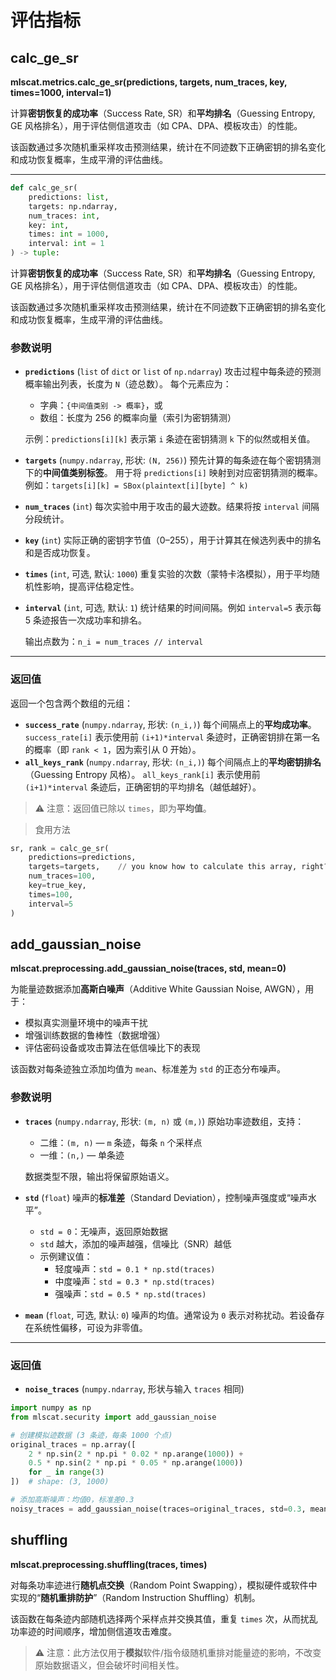 # 评估指标

## calc_ge_sr

**mlscat.metrics.calc_ge_sr(predictions, targets, num_traces, key, times=1000, interval=1)**

计算**密钥恢复的成功率**（Success Rate, SR）和**平均排名**（Guessing Entropy, GE 风格排名），用于评估侧信道攻击（如 CPA、DPA、模板攻击）的性能。

该函数通过多次随机重采样攻击预测结果，统计在不同迹数下正确密钥的排名变化和成功恢复概率，生成平滑的评估曲线。

---

```python
def calc_ge_sr(
    predictions: list,
    targets: np.ndarray,
    num_traces: int,
    key: int,
    times: int = 1000,
    interval: int = 1
) -> tuple:
```

计算**密钥恢复的成功率**（Success Rate, SR）和**平均排名**（Guessing Entropy, GE 风格排名），用于评估侧信道攻击（如 CPA、DPA、模板攻击）的性能。

该函数通过多次随机重采样攻击预测结果，统计在不同迹数下正确密钥的排名变化和成功恢复概率，生成平滑的评估曲线。

### 参数说明

-   **`predictions`** (`list` of `dict` or `list` of `np.ndarray`)
     攻击过程中每条迹的预测概率输出列表，长度为 `N`（迹总数）。
     每个元素应为：

    -   字典：`{中间值类别 -> 概率}`，或
    -   数组：长度为 256 的概率向量（索引为密钥猜测）

    示例：`predictions[i][k]` 表示第 `i` 条迹在密钥猜测 `k` 下的似然或相关值。

-   **`targets`** (`numpy.ndarray`, 形状: `(N, 256)`)
     预先计算的每条迹在每个密钥猜测下的**中间值类别标签**。
     用于将 `predictions[i]` 映射到对应密钥猜测的概率。
     例如：`targets[i][k] = SBox(plaintext[i][byte] ^ k)`

-   **`num_traces`** (`int`)
     每次实验中用于攻击的最大迹数。结果将按 `interval` 间隔分段统计。

-   **`key`** (`int`)
     实际正确的密钥字节值（0–255），用于计算其在候选列表中的排名和是否成功恢复。

-   **`times`** (`int`, 可选, 默认: `1000`)
     重复实验的次数（蒙特卡洛模拟），用于平均随机性影响，提高评估稳定性。

-   **`interval`** (`int`, 可选, 默认: `1`)
     统计结果的时间间隔。例如 `interval=5` 表示每 5 条迹报告一次成功率和排名。

     

    输出点数为：`n_i = num_traces // interval`

------

### 返回值

返回一个包含两个数组的元组：

-   **`success_rate`** (`numpy.ndarray`, 形状: `(n_i,)`)
     每个间隔点上的**平均成功率**。
     `success_rate[i]` 表示使用前 `(i+1)*interval` 条迹时，正确密钥排在第一名的概率（即 `rank < 1`，因为索引从 0 开始）。
-   **`all_keys_rank`** (`numpy.ndarray`, 形状: `(n_i,)`)
     每个间隔点上的**平均密钥排名**（Guessing Entropy 风格）。
     `all_keys_rank[i]` 表示使用前 `(i+1)*interval` 条迹后，正确密钥的平均排名（越低越好）。

>   ⚠️ 注意：返回值已除以 `times`，即为**平均值**。

>   食用方法

~~~python
sr, rank = calc_ge_sr(
    predictions=predictions,
    targets=targets,	// you know how to calculate this array, right?
    num_traces=100,
    key=true_key,
    times=100,
    interval=5
)
~~~

## add_gaussian_noise

**mlscat.preprocessing.add_gaussian_noise(traces, std, mean=0)**

为能量迹数据添加**高斯白噪声**（Additive White Gaussian Noise, AWGN），用于：
- 模拟真实测量环境中的噪声干扰
- 增强训练数据的鲁棒性（数据增强）
- 评估密码设备或攻击算法在低信噪比下的表现

该函数对每条迹独立添加均值为 `mean`、标准差为 `std` 的正态分布噪声。

### 参数说明

-   **`traces`** (`numpy.ndarray`, 形状: `(m, n)` 或 `(m,)`)
     原始功率迹数组，支持：

    -   二维：`(m, n)` — `m` 条迹，每条 `n` 个采样点
    -   一维：`(n,)` — 单条迹

    数据类型不限，输出将保留原始语义。

-   **`std`** (`float`)
     噪声的**标准差**（Standard Deviation），控制噪声强度或“噪声水平”。

    -   `std = 0`：无噪声，返回原始数据
    -   `std` 越大，添加的噪声越强，信噪比（SNR）越低
    -   示例建议值：
        -   轻度噪声：`std = 0.1 * np.std(traces)`
        -   中度噪声：`std = 0.3 * np.std(traces)`
        -   强噪声：`std = 0.5 * np.std(traces)`

-   **`mean`** (`float`, 可选, 默认: `0`)
     噪声的均值。通常设为 `0` 表示对称扰动。若设备存在系统性偏移，可设为非零值。

------

### 返回值

-   **`noise_traces`** (`numpy.ndarray`, 形状与输入 `traces` 相同)

~~~python
import numpy as np
from mlscat.security import add_gaussian_noise

# 创建模拟迹数据 (3 条迹，每条 1000 个点)
original_traces = np.array([
    2 * np.sin(2 * np.pi * 0.02 * np.arange(1000)) + 
    0.5 * np.sin(2 * np.pi * 0.05 * np.arange(1000))
    for _ in range(3)
])  # shape: (3, 1000)

# 添加高斯噪声：均值0，标准差0.3
noisy_traces = add_gaussian_noise(traces=original_traces, std=0.3, mean=0)
~~~

## shuffling

**mlscat.preprocessing.shuffling(traces, times)**

对每条功率迹进行**随机点交换**（Random Point Swapping），模拟硬件或软件中实现的“**随机重排防护**”（Random Instruction Shuffling）机制。

该函数在每条迹内部随机选择两个采样点并交换其值，重复 `times` 次，从而扰乱功率迹的时间顺序，增加侧信道攻击难度。

> ⚠️ 注意：此方法仅用于**模拟**软件/指令级随机重排对能量迹的影响，不改变原始数据语义，但会破坏时间相关性。

